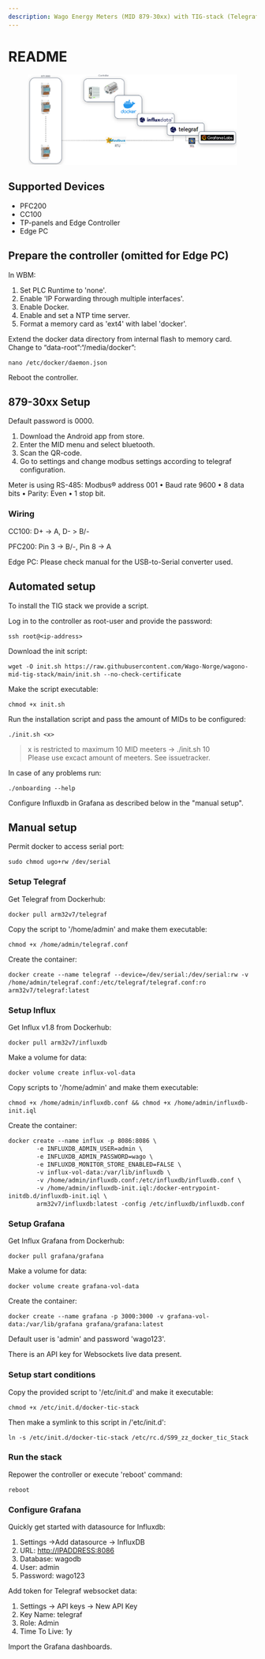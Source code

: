 ```yaml
---
description: Wago Energy Meters (MID 879-30xx) with TIG-stack (Telegraf+Influx+Grafana).
---
```


# README

<figure><img src=".gitbook/assets/image.png" alt=""><figcaption></figcaption></figure>

## Supported Devices

* PFC200
* CC100
* TP-panels and Edge Controller
* Edge PC

## Prepare the controller (omitted for Edge PC)

In WBM:

1. Set PLC Runtime to 'none'.
2. Enable 'IP Forwarding through multiple interfaces'.
3. Enable Docker.
4. Enable and set a NTP time server.
5. Format a memory card as 'ext4' with label 'docker'.

Extend the docker data directory from internal flash to memory card. Change to “data-root”:“/media/docker”:

```
nano /etc/docker/daemon.json 
```

Reboot the controller.

## 879-30xx Setup

Default password is 0000.

1. Download the Android app from store.
2. Enter the MID menu and select bluetooth.
3. Scan the QR-code.
4. Go to settings and change modbus settings according to telegraf configuration.

Meter is using RS-485: Modbus® address 001 • Baud rate 9600 • 8 data bits • Parity: Even • 1 stop bit.

### Wiring

CC100: D+ -> A, D- > B/-

PFC200: Pin 3 -> B/-, Pin 8 -> A

Edge PC: Please check manual for the USB-to-Serial converter used.

## Automated setup

To install the TIG stack we provide a script.

Log in to the controller as root-user and provide the password:

```
ssh root@<ip-address>
```

Download the init script:

```
wget -O init.sh https://raw.githubusercontent.com/Wago-Norge/wagono-mid-tig-stack/main/init.sh --no-check-certificate
```

Make the script executable:

```
chmod +x init.sh
```

Run the installation script and pass the amount of MIDs to be configured:

```
./init.sh <x>
```

> x is restricted to maximum 10 MID meeters -> ./init.sh 10\
> Please use excact amount of meeters. See issuetracker.

In case of any problems run:

```
./onboarding --help
```

Configure Influxdb in Grafana as described below in the "manual setup".

## Manual setup  

Permit docker to access serial port:

```
sudo chmod ugo+rw /dev/serial
```

### Setup Telegraf

Get Telegraf from Dockerhub:

```
docker pull arm32v7/telegraf
```

Copy the script to '/home/admin' and make them executable:

```
chmod +x /home/admin/telegraf.conf
```

Create the container:

```
docker create --name telegraf --device=/dev/serial:/dev/serial:rw -v /home/admin/telegraf.conf:/etc/telegraf/telegraf.conf:ro arm32v7/telegraf:latest
```

### Setup Influx

Get Influx v1.8 from Dockerhub:

```
docker pull arm32v7/influxdb
```

Make a volume for data:

```
docker volume create influx-vol-data
```

Copy scripts to '/home/admin' and make them executable:

```
chmod +x /home/admin/influxdb.conf && chmod +x /home/admin/influxdb-init.iql
```

Create the container:

```
docker create --name influx -p 8086:8086 \
        -e INFLUXDB_ADMIN_USER=admin \
        -e INFLUXDB_ADMIN_PASSWORD=wago \
        -e INFLUXDB_MONITOR_STORE_ENABLED=FALSE \
        -v influx-vol-data:/var/lib/influxdb \
        -v /home/admin/influxdb.conf:/etc/influxdb/influxdb.conf \
        -v /home/admin/influxdb-init.iql:/docker-entrypoint-initdb.d/influxdb-init.iql \
        arm32v7/influxdb:latest -config /etc/influxdb/influxdb.conf
```

### Setup Grafana

Get Influx Grafana from Dockerhub:

```
docker pull grafana/grafana
```

Make a volume for data:

```
docker volume create grafana-vol-data
```

Create the container:

```
docker create --name grafana -p 3000:3000 -v grafana-vol-data:/var/lib/grafana grafana/grafana:latest
```

Default user is 'admin' and password 'wago123'.

There is an API key for Websockets live data present.

### Setup start conditions

Copy the provided script to '/etc/init.d' and make it executable:

```
chmod +x /etc/init.d/docker-tic-stack
```

Then make a symlink to this script in /'etc/init.d':

```
ln -s /etc/init.d/docker-tic-stack /etc/rc.d/S99_zz_docker_tic_Stack
```

### Run the stack

Repower the controller or execute 'reboot' command:

```
reboot
```

### Configure Grafana

Quickly get started with datasource for Influxdb:

1. Settings ->Add datasource -> InfluxDB
2. URL: [http://IPADDRESS:8086](http://10.0.0.228:8086)
3. Database: wagodb
4. User: admin
5. Password: wago123

Add token for Telegraf websocket data:

1. Settings -> API keys -> New API Key
2. Key Name: telegraf
3. Role: Admin
4. Time To Live: 1y

Import the Grafana dashboards.

##
